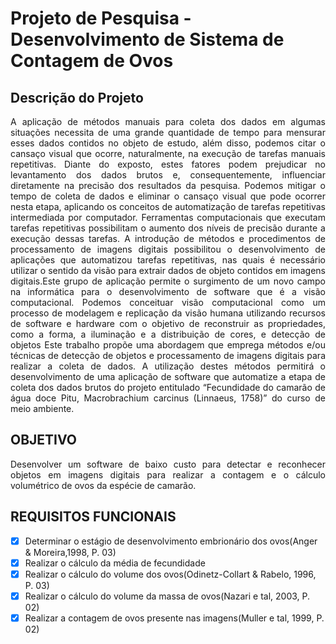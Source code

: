 # Projeto de Pesquisa - Desenvolvimento de Sistema de Contagem de Ovos
## Descrição do Projeto
<p align="justify">
A aplicação de métodos manuais para coleta dos dados em algumas situações necessita de uma grande quantidade de tempo para mensurar esses dados contidos no objeto de estudo, além disso, podemos citar o cansaço visual que ocorre, naturalmente, na execução de tarefas manuais repetitivas. Diante do exposto, estes fatores podem prejudicar no levantamento dos dados brutos e, consequentemente, influenciar diretamente na precisão dos resultados da pesquisa. Podemos mitigar o tempo de coleta de dados e eliminar o cansaço visual que pode ocorrer nesta etapa, aplicando os conceitos de automatização de tarefas repetitivas intermediada por computador. Ferramentas computacionais que executam tarefas repetitivas possibilitam o aumento dos níveis de precisão durante a execução dessas tarefas.
A introdução de métodos e procedimentos de processamento de imagens digitais possibilitou o desenvolvimento de aplicações que automatizou tarefas repetitivas, nas quais é necessário utilizar o sentido da visão para extrair dados de objeto contidos em imagens digitais.Este grupo de aplicação permite o surgimento de um novo campo na informática para o desenvolvimento de software que é a visão computacional. Podemos conceituar visão computacional como um processo de modelagem e replicação da visão humana utilizando recursos de software e hardware com o objetivo de reconstruir as propriedades, como a forma, a iluminação e a distribuição de cores, e detecção de objetos 
Este trabalho propõe uma abordagem que emprega métodos e/ou técnicas de detecção de objetos e processamento de imagens digitais para realizar a coleta de dados. A utilização destes métodos permitirá o desenvolvimento de uma aplicação de software que automatize a etapa de coleta dos dados brutos do projeto entitulado “Fecundidade do camarão de água doce Pitu, Macrobrachium carcinus (Linnaeus, 1758)” do curso de meio ambiente.
</p>

## OBJETIVO
<p align="justify">
Desenvolver um software de baixo custo para detectar e reconhecer objetos em imagens digitais para realizar a contagem e o cálculo volumétrico de ovos da espécie de camarão.
</p>  

## REQUISITOS FUNCIONAIS
- [X] Determinar o estágio de desenvolvimento embrionário dos ovos(Anger & Moreira,1998, P. 03)
- [X] Realizar o cálculo da média de fecundidade
- [X] Realizar o cálculo do volume dos ovos(Odinetz-Collart & Rabelo, 1996, P. 03)
- [X] Realizar o cálculo do volume da massa de ovos(Nazari e tal, 2003, P. 02)
- [X] Realizar a contagem de ovos presente nas imagens(Muller e tal, 1999, P. 02)
